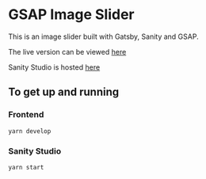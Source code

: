 # GSAP Image Slider

This is an image slider built with Gatsby, Sanity and GSAP.

The live version can be viewed [here](https://gsap-image-slider.netlify.app/)

Sanity Studio is hosted [here](https://gsap-image-slider-studio.netlify.app/)

## To get up and running

### Frontend

`yarn develop`

### Sanity Studio

`yarn start`
